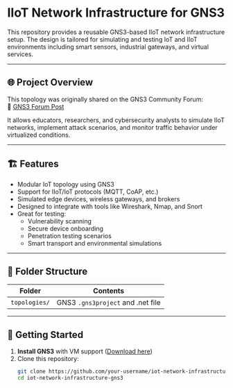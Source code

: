 # IIoT Network Infrastructure for GNS3

This repository provides a reusable GNS3-based IIoT network infrastructure setup. The design is tailored for simulating and testing IoT and IIoT environments including smart sensors, industrial gateways, and virtual services.

---

## 🌐 Project Overview

This topology was originally shared on the GNS3 Community Forum:  
🔗 [GNS3 Forum Post](https://www.gns3.com/ask-iot-network-infrastructure4gns3)

It allows educators, researchers, and cybersecurity analysts to simulate IIoT networks, implement attack scenarios, and monitor traffic behavior under virtualized conditions.

---

## 🏗️ Features

- Modular IoT topology using GNS3
- Support for IIoT/IoT protocols (MQTT, CoAP, etc.)
- Simulated edge devices, wireless gateways, and brokers
- Designed to integrate with tools like Wireshark, Nmap, and Snort
- Great for testing:
  - Vulnerability scanning
  - Secure device onboarding
  - Penetration testing scenarios
  - Smart transport and environmental simulations

---

## 📁 Folder Structure

| Folder         | Contents                                           |
|----------------|----------------------------------------------------|
| `topologies/`  | GNS3 `.gns3project` and .net file                  |


---

## 🚀 Getting Started

1. **Install GNS3** with VM support ([Download here](https://www.gns3.com/software/download))
2. Clone this repository:
   ```bash
   git clone https://github.com/your-username/iot-network-infrastructure-gns3.git
   cd iot-network-infrastructure-gns3
